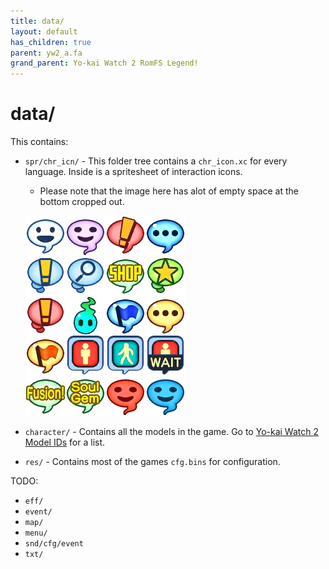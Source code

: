 ```yaml
---
title: data/
layout: default
has_children: true
parent: yw2_a.fa
grand_parent: Yo-kai Watch 2 RomFS Legend!
---
```

# data/
This contains:
* `spr/chr_icn/` - This folder tree contains a `chr_icon.xc` for every language. Inside is a spritesheet of interaction icons.
  * Please note that the image here has alot of empty space at the bottom cropped out.
 
  ![Yo-kai Watch 2 Interaction Bubble Spritesheet](chr_icn.png)
* `character/` - Contains all the models in the game. Go to [Yo-kai Watch 2 Model IDs](../../../modding-resources/character-ids/ykw2-yo-kai-ids.html) for a list.
* `res/` - Contains most of the games `cfg.bins` for configuration.

TODO:
* `eff/`
* `event/`
* `map/`
* `menu/`
* `snd/cfg/event`
* `txt/`

